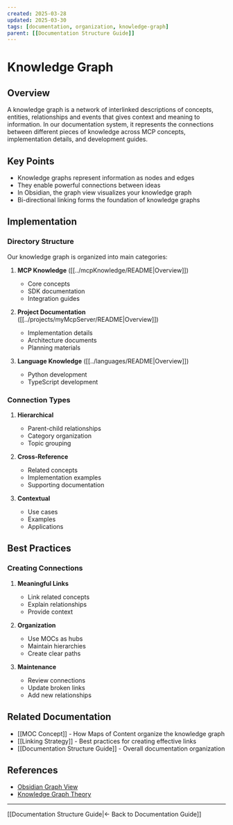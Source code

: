 ```yaml
---
created: 2025-03-28
updated: 2025-03-30
tags: [documentation, organization, knowledge-graph]
parent: [[Documentation Structure Guide]]
---
```


# Knowledge Graph

## Overview

A knowledge graph is a network of interlinked descriptions of concepts, entities, relationships and events that gives context and meaning to information. In our documentation system, it represents the connections between different pieces of knowledge across MCP concepts, implementation details, and development guides.

## Key Points

- Knowledge graphs represent information as nodes and edges
- They enable powerful connections between ideas
- In Obsidian, the graph view visualizes your knowledge graph
- Bi-directional linking forms the foundation of knowledge graphs

## Implementation

### Directory Structure

Our knowledge graph is organized into main categories:

1. **MCP Knowledge** ([[../mcpKnowledge/README|Overview]])
   - Core concepts
   - SDK documentation
   - Integration guides

2. **Project Documentation** ([[../projects/myMcpServer/README|Overview]])
   - Implementation details
   - Architecture documents
   - Planning materials

3. **Language Knowledge** ([[../languages/README|Overview]])
   - Python development
   - TypeScript development

### Connection Types

1. **Hierarchical**
   - Parent-child relationships
   - Category organization
   - Topic grouping

2. **Cross-Reference**
   - Related concepts
   - Implementation examples
   - Supporting documentation

3. **Contextual**
   - Use cases
   - Examples
   - Applications

## Best Practices

### Creating Connections

1. **Meaningful Links**
   - Link related concepts
   - Explain relationships
   - Provide context

2. **Organization**
   - Use MOCs as hubs
   - Maintain hierarchies
   - Create clear paths

3. **Maintenance**
   - Review connections
   - Update broken links
   - Add new relationships

## Related Documentation

- [[MOC Concept]] - How Maps of Content organize the knowledge graph
- [[Linking Strategy]] - Best practices for creating effective links
- [[Documentation Structure Guide]] - Overall documentation organization

## References

- [Obsidian Graph View](https://help.obsidian.md/Plugins/Graph+view)
- [Knowledge Graph Theory](https://en.wikipedia.org/wiki/Knowledge_graph)

---

[[Documentation Structure Guide|← Back to Documentation Guide]]
